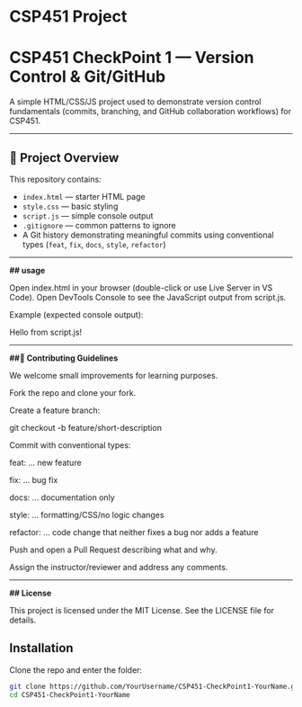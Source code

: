 # CSP451 Project
# CSP451 CheckPoint 1 — Version Control & Git/GitHub

A simple HTML/CSS/JS project used to demonstrate version control fundamentals (commits, branching, and GitHub collaboration workflows) for CSP451.

---

## 🚀 Project Overview
This repository contains:
- `index.html` — starter HTML page
- `style.css` — basic styling
- `script.js` — simple console output
- `.gitignore` — common patterns to ignore
- A Git history demonstrating meaningful commits using conventional types (`feat`, `fix`, `docs`, `style`, `refactor`)

---

**## usage**

Open index.html in your browser (double-click or use Live Server in VS Code).
Open DevTools Console to see the JavaScript output from script.js.

Example (expected console output):

Hello from script.js!

---

**##🤝 Contributing Guidelines**

We welcome small improvements for learning purposes.

Fork the repo and clone your fork.

Create a feature branch:

git checkout -b feature/short-description


Commit with conventional types:

feat: ... new feature

fix: ... bug fix

docs: ... documentation only

style: ... formatting/CSS/no logic changes

refactor: ... code change that neither fixes a bug nor adds a feature

Push and open a Pull Request describing what and why.

Assign the instructor/reviewer and address any comments.

---

**## License**

This project is licensed under the MIT License.
See the LICENSE
 file for details.
 
## Installation
Clone the repo and enter the folder:
```bash
git clone https://github.com/YourUsername/CSP451-CheckPoint1-YourName.git
cd CSP451-CheckPoint1-YourName

